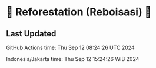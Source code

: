 
# 🌳 Reforestation (Reboisasi) 🌲

## Last Updated

GitHub Actions time: Thu Sep 12 08:24:26 UTC 2024

Indonesia/Jakarta time: Thu Sep 12 15:24:26 WIB 2024
